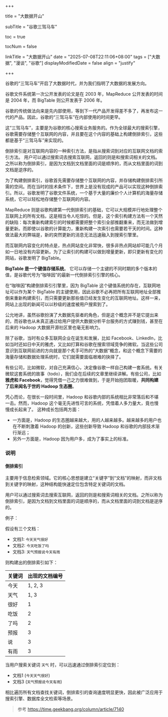 +++

title = "大数据开山"

subTitle = "谷歌三驾马车"

toc = true

tocNum = false

linkTitle = "大数据开山"
date = "2025-07-08T22:11:06+08:00"
tags = ["大数据", "漫谈",  "谷歌"]
displayModifiedDate = false
align = "justify"

+++

谷歌的“三驾马车”开启了大数据时代，并为我们指明了大数据的发展方向。

谷歌文件系统第一次公开发表的论文是在 2003 年，MapReduce 公开发表的时间是 2004 年，而 BigTable 则公开发表于 2006 年。

谷歌的传统做法向来是先内部使用，等到下一代产品开发得差不多了，再发布这一代的产品。因此，谷歌的“三驾马车”在内部使用的时间更早。

这“三驾马车”，主要是为谷歌的核心搜索业务服务的。作为全球最大的搜索引擎，谷歌需要存储整个互联网的内容，并且要在这个内容的基础上构建倒排索引，这些都是基于“三驾马车”来实现的。

倒排索引是对互联网内容的一种索引方法，是指从搜索词到对应的互联网文档的索引方法。 用户可以通过搜索词去搜索互联网，返回的则是和搜索词相关的文档。之所以称为倒排索引，是因为文档到文档里面的词是顺序的，而从文档里面的词到文档是逆序的。

为了构建倒排索引，谷歌首先需要存储整个互联网的内容，并存储构建倒排索引所需的空间。而在当时的技术条件下，世界上是没有现成的产品可以实现这种倒排索引。所以，谷歌发明了谷歌文件系统，一个基于大量的廉价个人计算机的海量存储系统，它可以轻松地存储整个互联网的内容。

MapReduce 则是谷歌构建第一代倒排索引的基础，它可以大规模并行地处理整个互联网上的所有文档，这是相当令人吃惊的。但是，这个索引构建方法有一个天然的缺陷：每次重新构建索引的时候都需要把整个索引全部推翻重来，而无法做到增量更新。而即使以谷歌的计算能力，重新构建一次索引也需要若干天的时间。这种做法最大的弊端是，新的突然更新的消息无法迅速融入到搜索引擎里。

而互联网内容变化的特点是，热点网站变化非常快，很多非热点网站却可能几个月如一日地没有内容更新。为了让索引的构建可以做到增量更新，即只更新有变化的网站，谷歌发明了 BigTable。

**BigTable 是一个键值存储系统**。 它可以存储一个主键的不同时期的多个版本的值，是谷歌代号为“咖啡因”的最新一代倒排索引引擎的核心。

在“咖啡因”构建倒排索引引擎里，因为 BigTable 这个键值系统的存在，互联网地址可以作为某个 BigTable 的主键使用，因此谷歌不必再把所有互联网地址全部推倒来重新构建索引，而只需要更新那些值已经发生变化的互联网地址。这样一来，网站上出现的新闻可以以秒级的速度被用户搜索到了。

公允地讲，虽然谷歌扮演了大数据先驱者的角色，但是这个概念并不是它提出来的，而谷歌也从未真正通过给用户提供大数据分析平台服务的方式赚到钱，甚至在后来的 Hadoop 大数据开源社区里也毫无影响力。

除了谷歌，当时有众多互联网企业在诞生和发展，比如 Facebook、LinkedIn，比如当时还如日中天的雅虎，又比如打算和谷歌在搜索领域竞争的微软。当这些公司意识到互联网前进的方向就是那个炙手可热的“大数据”概念，和这个概念下需要的海量存储和数据处理系统时，它们就需要面临艰难的抉择了。

有些公司，比如微软，对自己充满信心，决定像谷歌一样自己构建一套系统。有关微软这套系统的故事（todo），我们会在后续的文章里继续讲解。有些公司，比如**雅虎和 Facebook**，觉得凭借一己之力很难做到，于是开始抱团取暖，**共同构建了后来闻名于世的 Hadoop 生态圈**。

凭心而论，在很长一段时间里，Hadoop 和谷歌内部的系统相比非常落后和不堪一击。然而，Hadoop 这个毫无先进性可言的系统，凭借着人多力量大，竟也慢慢成长起来了。 这种成长包括两方面：

* 一方面是，Hadoop 的生态圈越来越大，用的人越来越多。越来越多的用户也在不断刺激着 Hadoop 的创新，这些创新导致 Hadoop 和谷歌的内部技术渐行渐远；
* 另外一方面是，Hadoop 因为用户多，成为了事实上的标准。

### 说明

#### 倒排索引

主要用于信息检索领域。它的核心思想是建立“关键字”到“文档”的映射，而非文档到关键字的映射，这种结构能快速定位包含特定关键词的文档。

用户可以通过搜索词去搜索互联网，返回的则是和搜索词相关的文档。之所以称为倒排索引，是因为文档到文档里面的词是顺序的，而从文档里面的词到文档是逆序的。

例子：

假设有三个文档：

- 文档1: `今天天气很好`
- 文档2: `今天吃饭了吗`
- 文档3: `天气预报说今天有雨`

则构建出的倒排索引如下：

| 关键词 | 出现的文档编号 |
| ------ | -------------- |
| 今天   | 1, 2, 3        |
| 天气   | 1, 3           |
| 很好   | 1              |
| 吃饭   | 2              |
| 了吗   | 2              |
| 预报   | 3              |
| 说     | 3              |
| 有雨   | 3              |

当用户搜索关键词 `天气` 时，可以迅速通过倒排索引定位到：

- 文档1 (`今天天气很好`)
- 文档3 (`天气预报说今天有雨`)

相比遍历所有文档查找关键词，倒排索引的查询速度明显更快，因此被广泛应用于搜索引擎、数据库全文检索等场景。

> 参考 https://time.geekbang.org/column/article/7140

